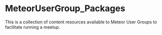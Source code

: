 # MeteorUserGroup_Packages
This is a collection of content resources available to Meteor User Groups to facilitate running a meetup.
